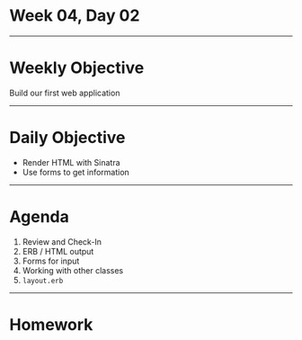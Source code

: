 # Week 04, Day 02

---

# Weekly Objective

Build our first web application

---

# Daily Objective

+ Render HTML with Sinatra
+ Use forms to get information

---

# Agenda

1. Review and Check-In
2. ERB / HTML output
3. Forms for input
4. Working with other classes
5. `layout.erb`

---

# Homework
